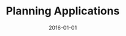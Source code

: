 ---
title: Planning Applications
description: Project to collect City of Toronto planning development applications
tags:
  - type/project
  - topic/open-government
social:
  slack: https://civictechto.slack.com/archives/C0DAHE05V
  github: https://github.com/spiderbites/to-planning-applications
categories:
  - breakout project
dateActiveFirst: 2015-01-01
date: 2016-01-01
hacknight:
  - "[[20]]"
status_project: Abandoned
status_contributor: Closed
---